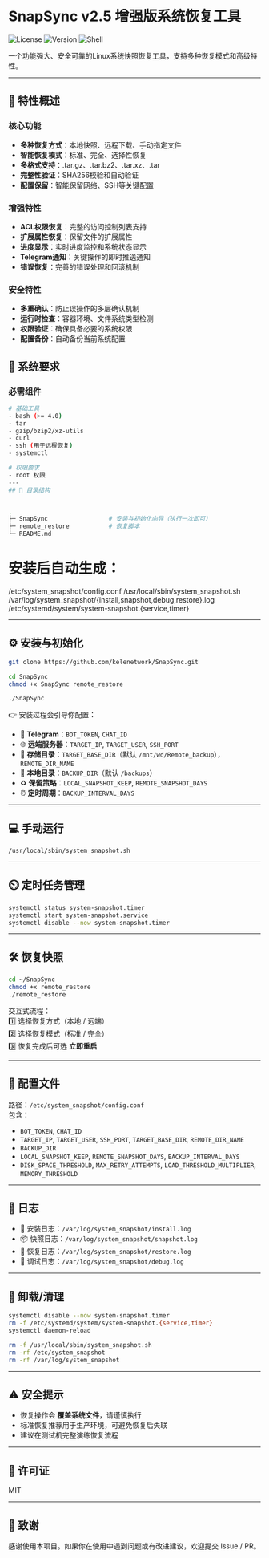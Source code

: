 # SnapSync v2.5 增强版系统恢复工具

![License](https://img.shields.io/badge/license-MIT-blue.svg)
![Version](https://img.shields.io/badge/version-2.5-green.svg)
![Shell](https://img.shields.io/badge/shell-bash-yellow.svg)

一个功能强大、安全可靠的Linux系统快照恢复工具，支持多种恢复模式和高级特性。

---

## 🚀 特性概述

### 核心功能
- **多种恢复方式**：本地快照、远程下载、手动指定文件
- **智能恢复模式**：标准、完全、选择性恢复
- **多格式支持**：.tar.gz、.tar.bz2、.tar.xz、.tar
- **完整性验证**：SHA256校验和自动验证
- **配置保留**：智能保留网络、SSH等关键配置

### 增强特性
- **ACL权限恢复**：完整的访问控制列表支持
- **扩展属性恢复**：保留文件的扩展属性
- **进度显示**：实时进度监控和系统状态显示
- **Telegram通知**：关键操作的即时推送通知
- **错误恢复**：完善的错误处理和回滚机制

### 安全特性
- **多重确认**：防止误操作的多层确认机制
- **运行时检查**：容器环境、文件系统类型检测
- **权限验证**：确保具备必要的系统权限
- **配置备份**：自动备份当前系统配置

## 🔧 系统要求

### 必需组件
```bash
# 基础工具
- bash (>= 4.0)
- tar
- gzip/bzip2/xz-utils
- curl
- ssh (用于远程恢复)
- systemctl

# 权限要求
- root 权限
---
## 📂 目录结构


.
├─ SnapSync                 # 安装与初始化向导（执行一次即可）
├─ remote_restore           # 恢复脚本
└─ README.md
```
# 安装后自动生成：
/etc/system_snapshot/config.conf
/usr/local/sbin/system_snapshot.sh
/var/log/system_snapshot/{install,snapshot,debug,restore}.log
/etc/systemd/system/system-snapshot.{service,timer}


---

## ⚙️ 安装与初始化

```bash
git clone https://github.com/kelenetwork/SnapSync.git
```
```bash
cd SnapSync
chmod +x SnapSync remote_restore
```
```bash
./SnapSync
```

👉 安装过程会引导你配置：
- 📱 **Telegram**：`BOT_TOKEN`, `CHAT_ID`  
- 🌐 **远端服务器**：`TARGET_IP`, `TARGET_USER`, `SSH_PORT`  
- 📁 **存储目录**：`TARGET_BASE_DIR`（默认 `/mnt/wd/Remote_backup`），`REMOTE_DIR_NAME`  
- 💾 **本地目录**：`BACKUP_DIR`（默认 `/backups`）  
- ♻️ **保留策略**：`LOCAL_SNAPSHOT_KEEP`, `REMOTE_SNAPSHOT_DAYS`  
- ⏰ **定时周期**：`BACKUP_INTERVAL_DAYS`  

---

## 💻 手动运行

```bash
/usr/local/sbin/system_snapshot.sh
```

---

## ⏲️ 定时任务管理

```bash
systemctl status system-snapshot.timer
systemctl start system-snapshot.service
systemctl disable --now system-snapshot.timer
```

---

## 🛠️ 恢复快照

```bash
cd ~/SnapSync
chmod +x remote_restore
./remote_restore
```

交互式流程：  
1️⃣ 选择恢复方式（本地 / 远端）  
2️⃣ 选择恢复模式（标准 / 完全）  
3️⃣ 恢复完成后可选 **立即重启**  

---

## 📑 配置文件

路径：`/etc/system_snapshot/config.conf`  
包含：
- `BOT_TOKEN`, `CHAT_ID`  
- `TARGET_IP`, `TARGET_USER`, `SSH_PORT`, `TARGET_BASE_DIR`, `REMOTE_DIR_NAME`  
- `BACKUP_DIR`  
- `LOCAL_SNAPSHOT_KEEP`, `REMOTE_SNAPSHOT_DAYS`, `BACKUP_INTERVAL_DAYS`  
- `DISK_SPACE_THRESHOLD`, `MAX_RETRY_ATTEMPTS`, `LOAD_THRESHOLD_MULTIPLIER`, `MEMORY_THRESHOLD`  

---

## 📜 日志

- 📝 安装日志：`/var/log/system_snapshot/install.log`  
- 📦 快照日志：`/var/log/system_snapshot/snapshot.log`  
- 🔄 恢复日志：`/var/log/system_snapshot/restore.log`  
- 🐞 调试日志：`/var/log/system_snapshot/debug.log`  

---

## 🧹 卸载/清理

```bash
systemctl disable --now system-snapshot.timer
rm -f /etc/systemd/system/system-snapshot.{service,timer}
systemctl daemon-reload

rm -f /usr/local/sbin/system_snapshot.sh
rm -rf /etc/system_snapshot
rm -rf /var/log/system_snapshot
```

---

## ⚠️ 安全提示

- 恢复操作会 **覆盖系统文件**，请谨慎执行  
- 标准恢复推荐用于生产环境，可避免恢复后失联  
- 建议在测试机完整演练恢复流程  

---

## 📄 许可证

MIT

---

## 🙏 致谢

感谢使用本项目。如果你在使用中遇到问题或有改进建议，欢迎提交 Issue / PR。
